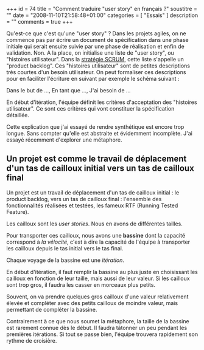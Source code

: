 +++
id = 74
title = "Comment traduire \"user story\" en français ?"
soustitre = ""
date = "2008-11-10T21:58:48+01:00"
categories = [ "Essais" ]
description = ""
comments = true
+++

<div class="chapo"></div>

Qu'est-ce que c'est qu'une "user story"&nbsp;? Dans les projets agiles, on ne commence pas par écrire un document de spécification dans une phase initiale qui serait ensuite suivie par une phase de réalisation et enfin de validation. Non. A la place, on initialise une liste de "user story", ou "histoires utilisateur". Dans la [stratégie SCRUM](http://strategiles.tumblr.com/post/58145081/strat-gies-agiles), cette liste s'appelle un "product backlog". Ces "histoires utilisateur" sont de petites descriptions très courtes d'un besoin utilisateur. On peut formaliser ces descriptions pour en faciliter l'écriture en suivant par exemple le schéma suivant&nbsp;:

Dans le but de ..., En tant que ..., J'ai besoin de ...

En début d'itération, l'équipe définit les critères d'acceptation des "histoires utilisateur". Ce sont ces critères qui vont constituer la spécification détaillée.

Cette explication que j'ai essayé de rendre synthétique est encore trop longue. Sans compter qu'elle est abstraite et évidemment incomplète. J'ai essayé récemment d'explorer une métaphore.

## Un projet est comme le travail de déplacement d'un tas de cailloux initial vers un tas de cailloux final

Un projet est un travail de déplacement d'un tas de cailloux initial&nbsp;: le product backlog, vers un tas de cailloux final&nbsp;: l'ensemble des fonctionnalités réalisées et testées, les fameux RTF (Running Tested Feature).

Les cailloux sont les _user stories_. Nous en avons de différentes tailles. 

Pour transporter ces cailloux, nous avons une **bassine** dont la capacité correspond à _la vélocité_, c'est à dire la capacité de l'équipe à transporter les cailloux depuis le tas initial vers le tas final.

Chaque voyage de la bassine est une _itération_.

En début d'itération, il faut remplir la bassine au plus juste en choisissant les cailloux en fonction de leur taille, mais aussi de leur valeur. Si les cailloux sont trop gros, il faudra les casser en morceaux plus petits.

Souvent, on va prendre quelques gros cailloux d'une valeur relativement élevée et compléter avec des petits cailloux de moindre valeur, mais permettant de compléter la bassine.

Contrairement à ce que nous soumet la métaphore, la taille de la bassine est rarement connue dès le début. Il faudra tâtonner un peu pendant les premières itérations. Si tout se passe bien, l'équipe trouvera rapidement son rythme de croisière.
